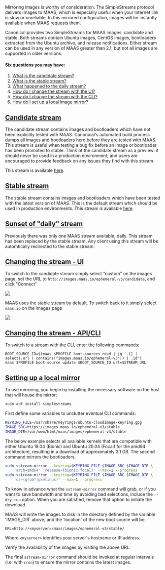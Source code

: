 <!-- deb-2-7-cli
 deb-2-7-cli -->


<!-- deb-2-8-cli
 deb-2-8-cli -->

<!-- deb-2-8-ui
 deb-2-8-ui -->

<!-- deb-2-9-cli
 deb-2-9-cli -->

<!-- deb-2-9-ui
 deb-2-9-ui -->

<!-- snap-2-7-cli
 snap-2-7-cli -->

<!-- snap-2-7-ui
 snap-2-7-ui -->

<!-- snap-2-8-cli
 snap-2-8-cli -->

<!-- snap-2-8-ui
 snap-2-8-ui -->

<!-- snap-2-9-cli
 snap-2-9-cli -->

<!-- snap-2-9-ui
 snap-2-9-ui -->

Mirroring images is worthy of consideration.  The SimpleStreams protocol delivers Images to MAAS, which is especially useful when your Internet link is slow or unreliable. In this mirrored configuration, images will be instantly available when MAAS requests them.

Canonical provides two SimpleStreams for MAAS images: candidate and stable. Both streams contain Ubuntu images, CentOS images, bootloaders extracted from the Ubuntu archive, and release notifications. Either stream can be used in any version of MAAS greater than 2.1, but not all images are supported in older versions.

#### Six questions you may have:

1. [What is the candidate stream?](#heading--candidate-stream)
2. [What is the stable stream?](#heading--stable-stream)
3. [What happened to the daily stream?](#heading--daily-stream)
4. [How do I change the stream with the UI?](#heading--changing-the-stream)
5. [How do I change the stream with the CLI?](#heading--changing-stream-with-cli)
6. [How do I set up a local image mirror?](#heading--set-up-local-mirror)

<a href="#heading--candidate-stream"><h2 id="heading--candidate-stream">Candidate stream</h2></a>

The candidate stream contains images and bootloaders which have not been explicitly tested with MAAS. Canonical's automated build process dumps all images and bootloaders here before they are tested with MAAS. This stream is useful when testing a bug fix before an image or bootloader has been promoted to stable. Think of the candidate stream as a preview: it should never be used in a production environment; and users are encouraged to provide feedback on any issues they find with this stream.

This stream is available [here](http://images.maas.io/ephemeral-v3/candidate).

<a href="#heading--stable-stream"><h2 id="heading--stable-stream">Stable stream</h2></a>

The stable stream contains images and bootloaders which have been tested with the latest version of MAAS. This is the default stream which should be used in production environments.  This stream is available [here](http://images.maas.io/ephemeral-v3/stable).

<a href="#heading--daily-stream"><h2 id="heading--daily-stream">Sunset of "daily" stream</h2></a>

Previously there was only one MAAS stream available, daily. This stream has been replaced by the stable stream. Any client using this stream will be automtically redirected to the stable stream.

<a href="#heading--changing-the-stream"><h2 id="heading--changing-the-stream">Changing the stream - UI</h2></a>

To switch to the candidate stream simply select "custom" on the images page, set the URL to `http://images.maas.io/ephemeral-v3/candidate`, and click "Connect"

<a href="https://discourse.maas.io/uploads/default/original/1X/0588c8d2e5792edad3f53e90e38e9990a6d86d9a.jpeg" target = "_blank"><img src="https://discourse.maas.io/uploads/default/original/1X/0588c8d2e5792edad3f53e90e38e9990a6d86d9a.jpeg"></a>

MAAS uses the stable stream by default. To switch back to it simply select `maas.io` on the images page

<a href="https://discourse.maas.io/uploads/default/original/1X/5e20342f04e30f96ac0e29a5bd3117aa71dacd40.jpeg" target = "_blank"><img src="https://discourse.maas.io/uploads/default/original/1X/5e20342f04e30f96ac0e29a5bd3117aa71dacd40.jpeg"></a>

<a href="#heading--changing-stream-with-cli"><h2 id="heading--changing-stream-with-cli">Changing the stream - API/CLI</h2></a>

To switch to a stream with the CLI, enter the following commands:

```
BOOT_SOURCE_ID=$(maas $PROFILE boot-sources read | jq '.[] | select(.url | contains("images.maas.io/ephemeral-v3")) | .id')
maas $PROFILE boot-source update $BOOT_SOURCE_ID url=$STREAM_URL
```
<a href="#heading--set-up-local-mirror"><h2 id="heading--set-up-local-mirror">Setting up a local mirror</h2></a>

To use mirroring, you begin by installing the necessary software on the host that will house the mirror:

``` bash
sudo apt install simplestreams
```

First define some variables to unclutter eventual CLI commands:

``` bash
KEYRING_FILE=/usr/share/keyrings/ubuntu-cloudimage-keyring.gpg
IMAGE_SRC=https://images.maas.io/ephemeral-v3/stable
IMAGE_DIR=/var/www/html/maas/images/ephemeral-v3/stable
```

The below example selects all available kernels that are compatible with either Ubuntu 18.04 (Bionic) and Ubuntu 20.04 (Focal) for the amd64 architecture, resulting in a download of approximately 3.1 GB. The second command mirrors the bootloaders.

``` bash
sudo sstream-mirror --keyring=$KEYRING_FILE $IMAGE_SRC $IMAGE_DIR \
    'arch=amd64' 'release~(bionic|focal)' --max=1 --progress
sudo sstream-mirror --keyring=$KEYRING_FILE $IMAGE_SRC $IMAGE_DIR \
    'os~(grub*|pxelinux)' --max=1 --progress
```

To know in advance what the `sstream-mirror` command will grab, or if you want to save bandwidth and time by avoiding bad selections, include the `--dry-run` option. When you are satisfied, remove that option to initiate the download.

MAAS will write the images to disk in the directory defined by the variable 'IMAGE_DIR' above, and the 'location' of the new boot source will be:

`URL=http://<myserver>/maas/images/ephemeral-v3/stable/`

Where `<myserver>` identifies your server's hostname or IP address.

Verify the availability of the images by visiting the above URL.

The final `sstream-mirror` command should be invoked at regular intervals (i.e. with `cron`) to ensure the mirror contains the latest images.